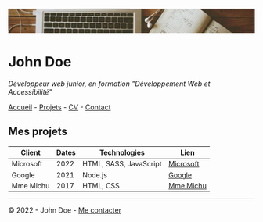 ![Photo d'illustration](image.png)
# John Doe
*Développeur web junior, en formation "Développement Web et Accessibilité"* 

[Accueil](README.md) - [Projets](projets.md) - [CV]() - [Contact]()

## Mes projets

| Client | Dates | Technologies | Lien |
| ------ | ----- | ----- | ----- |
|Microsoft | 2022 | HTML, SASS, JavaScript | [Microsoft]() |
| Google | 2021 | Node.js | [Google]() |
| Mme Michu | 2017 | HTML, CSS | [Mme Michu]() |

____

© 2022 - John Doe - [Me contacter]()